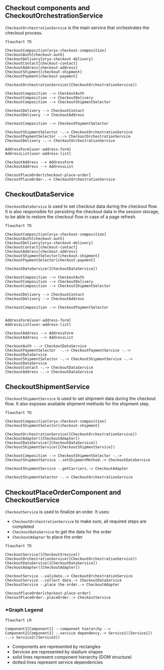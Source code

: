 ## Checkout components and CheckoutOrchestrationService

`CheckoutOrchestrationService` is the main service that orchestrates the checkout process.

```mermaid
flowchart TD

CheckoutComposition[oryx-checkout-composition]
CheckoutAuth[checkout-auth]
CheckoutDelivery[oryx-checkout-delivery]
CheckoutContact[checkout-contact]
CheckoutAddress[checkout-address]
CheckoutShipment[checkout-shipment]
CheckoutPayment[checkout-payment]

CheckoutOrchestrationService([CheckoutOrchestrationService])

CheckoutComposition --> CheckoutAuth
CheckoutComposition --> CheckoutDelivery
CheckoutComposition --> CheckoutShipmentSelector

CheckoutDelivery --> CheckoutContact
CheckoutDelivery --> CheckoutAddress

CheckoutComposition --> CheckoutPaymentSelector

CheckoutShipmentSelector -.-> CheckoutOrchestrationService
CheckoutPaymentSelector -.-> CheckoutOrchestrationService
CheckoutDelivery -.-> CheckoutOrchestrationService

AddressForm[user-address-form]
AddressList[user-address-list]

CheckoutAddress --> AddressForm
CheckoutAddress --> AddressList

ChecoutPlaceOrder[checkout-place-order]
ChecoutPlaceOrder-.-> CheckoutOrchestrationService

```

## CheckoutDataService

`CheckoutDataService` is used to set checkout data during the checkout flow.
It is also responsible for persisting the checkout data in the session storage, to be able to restore the checkout flow in case of a page refresh.

```mermaid
flowchart TD

CheckoutComposition[oryx-checkout-composition]
CheckoutAuth[checkout-auth]
CheckoutDelivery[oryx-checkout-delivery]
CheckoutContact[checkout-contact]
CheckoutAddress[checkout-address]
CheckoutShipmentSelector[checkout-shipment]
CheckoutPaymentSelector[checkout-payment]

CheckoutDataService([CheckoutDataService])

CheckoutComposition --> CheckoutAuth
CheckoutComposition --> CheckoutDelivery
CheckoutComposition --> CheckoutShipmentSelector

CheckoutDelivery --> CheckoutContact
CheckoutDelivery --> CheckoutAddress

CheckoutComposition --> CheckoutPaymentSelector


AddressForm[user-address-form]
AddressList[user-address-list]

CheckoutAddress --> AddressForm
CheckoutAddress --> AddressList

CheckoutAuth -.-> CheckoutDataService
CheckoutPaymentSelector  -.-> CheckoutPaymentService -.-> CheckoutDataService
CheckoutShipmentSelector -.-> CheckoutShipmentService -.-> CheckoutDataService
CheckoutContact -.-> CheckoutDataService
CheckoutAddress -.-> CheckoutDataService

```

## CheckoutShipmentService

`CheckoutShipmentService` is used to set shipment data during the checkout flow. It also exposes available shipment methods for the shipment step.

```mermaid
flowchart TD

CheckoutComposition[oryx-checkout-composition]
CheckoutShipmentSelector[checkout-shipment]

CheckoutOrchestrationService([CheckoutOrchestrationService])
CheckoutAdapter([CheckoutAdapter])
CheckoutDataService([CheckoutDataService])
CheckoutShipmentService([CheckoutShipmentService])

CheckoutComposition --> CheckoutShipmentSelector -.-> CheckoutShipmentService -.setShipmentMethod.-> CheckoutDataService

CheckoutShipmentService -.getCarriers.-> CheckoutAdapter

CheckoutShipmentSelector -.-> CheckoutOrchestrationService

```

## CheckoutPlaceOrderComponent and CheckoutService

`CheckoutService` is used to finalize an order. It uses:

- `CheckoutOrchestrationService` to make sure, all required steps are completed
- `CheckoutDataService` to get the data for the order
- `CheckoutAdapter` to place the order

```mermaid
flowchart TD

CheckoutService([CheckoutSrevice])
CheckoutOrchestrationService([CheckoutOrchestrationService])
CheckoutDataService([CheckoutDataService])
CheckoutAdapter([CheckoutAdapter])

CheckoutService -.validate.-> CheckoutOrchestrationService
CheckoutService -.collect data.-> CheckoutDataService
CheckoutService -.place the order.-> CheckoutAdapter

ChecoutPlaceOrder[checkout-place-order]
ChecoutPlaceOrder-.placeOrder.-> CheckoutService

```

### \*Graph Legend

```mermaid
flowchart LR

Component1[Component1] --componnet hierarchy --> Component2[Component2] -.service dependency.-> Service1([Service1]) -.-> Service2([Service2])
```

- Components are represented by rectangles
- Services are represented by stadium shapes
- solid lines represent component hierarchy (DOM structure)
- dotted lines represent service dependencies
